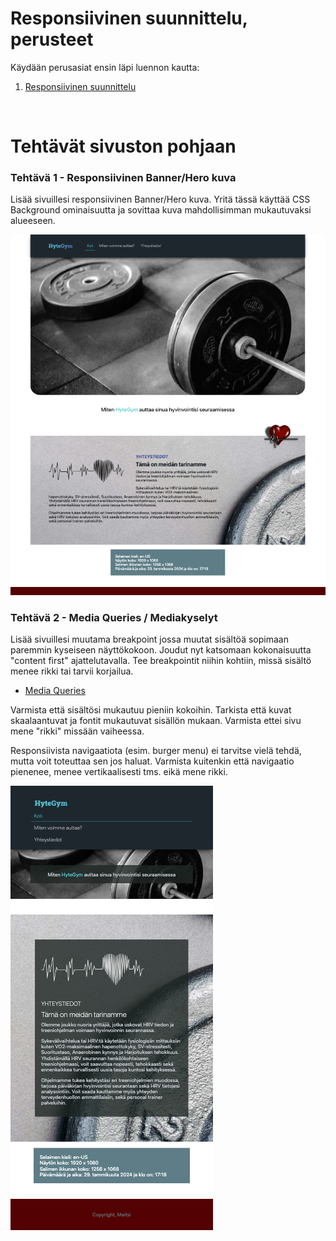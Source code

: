 # Responsiivinen suunnittelu, perusteet

Käydään perusasiat ensin läpi luennon kautta:

1. [Responsiivinen suunnittelu](https://docs.google.com/presentation/d/1_lgctjnQ9ktsoBKFvkcBd43cN8EuTQ6IhVtmW6ttTss/edit?usp=sharing)

<br>

# Tehtävät sivuston pohjaan

### Tehtävä 1 - Responsiivinen Banner/Hero kuva

Lisää sivuillesi responsiivinen Banner/Hero kuva. Yritä tässä käyttää CSS Background ominaisuutta ja sovittaa kuva mahdollisimman mukautuvaksi alueeseen.

![image](images/desktop.png)

### Tehtävä 2 - Media Queries / Mediakyselyt

Lisää sivuillesi muutama breakpoint jossa muutat sisältöä sopimaan paremmin kyseiseen näyttökokoon. Joudut nyt katsomaan kokonaisuutta "content first" ajattelutavalla. Tee breakpointit niihin kohtiin, missä sisältö menee rikki tai tarvii korjailua.

- [Media Queries](https://www.w3schools.com/css/css_rwd_mediaqueries.asp)

Varmista että sisältösi mukautuu pieniin kokoihin. Tarkista että kuvat skaalaantuvat ja fontit mukautuvat sisällön mukaan. Varmista ettei sivu mene "rikki" missään vaiheessa.

Responsiivista navigaatiota (esim. burger menu) ei tarvitse vielä tehdä, mutta voit toteuttaa sen jos haluat. Varmista kuitenkin että navigaatio pienenee, menee vertikaalisesti tms. eikä mene rikki.

![image](images/mobile.png)
